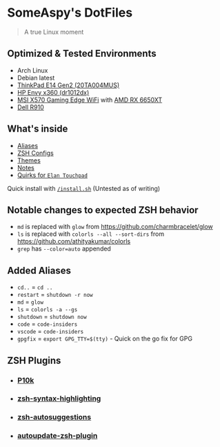 # SomeAspy's DotFiles

> A true Linux moment

## Optimized & Tested Environments

- Arch Linux
- Debian latest
- [ThinkPad E14 Gen2 (20TA004MUS)](https://www.cdw.com/product/lenovo-thinkpad-e14-gen-5-14-intel-core-i7-1355u-16-gb-ram-512-g/7520163)
- [HP Envy x360 (dr1012dx)](https://support.hp.com/us-en/document/c06449252)
- [MSI X570 Gaming Edge WiFi](https://www.msi.com/Motherboard/MPG-X570-GAMING-EDGE-WIFI) with [AMD RX 6650XT](https://www.xfxforce.com/shop/xfx-speedster-swft210-amd-radeon-tm-rx-6650-xt-core)
- [Dell R910](https://i.dell.com/sites/content/shared-content/data-sheets/en/Documents/R910-SpecSheet.pdf)

## What's inside

- [Aliases](/zsh/aliases.zsh)
- [ZSH Configs](/zsh)
- [Themes](/css)
- [Notes](/docs)
- [Quirks for `Elan Touchpad`](/etc/libinput/local-overrides.quirks)

Quick install with [`/install.sh`](/install.sh) (Untested as of writing)

## Notable changes to expected ZSH behavior

- `md` is replaced with `glow` from <https://github.com/charmbracelet/glow>
- `ls` is replaced with `colorls --all --sort-dirs` from <https://github.com/athityakumar/colorls>
- `grep` has `--color=auto` appended

## Added Aliases

- `cd..` = `cd ..`
- `restart` = `shutdown -r now`
- `md` = `glow`
- `ls` = `colorls -a --gs`
- `shutdown` = `shutdown now`
- `code` = `code-insiders`
- `vscode` = `code-insiders`
- `gpgfix` = `export GPG_TTY=$(tty)` - Quick on the go fix for GPG

## ZSH Plugins

- ### [P10k](https://github.com/romkatv/powerlevel10k)

- ### [zsh-syntax-highlighting](https://github.com/zsh-users/zsh-syntax-highlighting)

- ### [zsh-autosuggestions](https://github.com/zsh-users/zsh-autosuggestions)

- ### [autoupdate-zsh-plugin](https://github.com/tamcore/autoupdate-oh-my-zsh-plugins)
